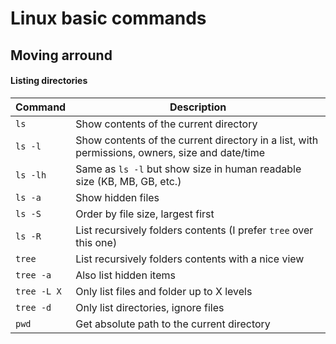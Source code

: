 # Linux basic commands
## Moving arround

#### Listing directories
|Command      | Description
|-------------|--------------
| `ls`        | Show contents of the current directory
| `ls -l`     | Show contents of the current directory in a list, with permissions, owners, size and date/time
| `ls -lh`    | Same as `ls -l` but show size in human readable size (KB, MB, GB, etc.)
| `ls -a`     | Show hidden files
| `ls -S`     | Order by file size, largest first
| `ls -R`     | List recursively folders contents (I prefer `tree` over this one)
| `tree`      | List recursively folders contents with a nice view
| `tree -a`   | Also list hidden items
| `tree -L X` | Only list files and folder up to X levels
| `tree -d`   | Only list directories, ignore files
| `pwd`       | Get absolute path to the current directory
